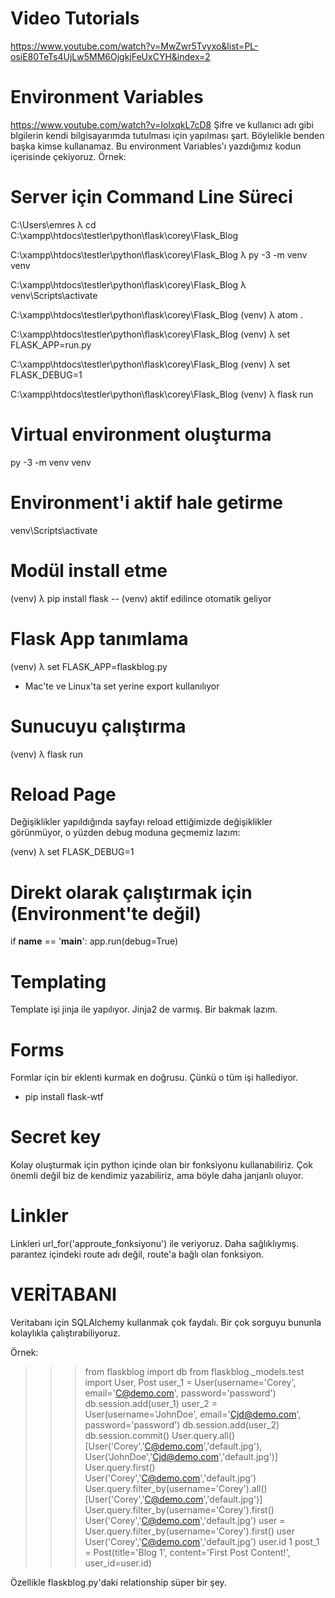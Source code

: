 # Video Tutorials
https://www.youtube.com/watch?v=MwZwr5Tvyxo&list=PL-osiE80TeTs4UjLw5MM6OjgkjFeUxCYH&index=2

# Environment Variables
https://www.youtube.com/watch?v=IolxqkL7cD8
Şifre ve kullanıcı adı gibi blgilerin kendi bilgisayarımda tutulması için yapılması şart.
Böylelikle benden başka kimse kullanamaz. Bu environment Variables'ı yazdığımız kodun içerisinde çekiyoruz.
Örnek:


# Server için Command Line Süreci
C:\Users\emres
λ cd C:\xampp\htdocs\testler\python\flask\corey\Flask_Blog

C:\xampp\htdocs\testler\python\flask\corey\Flask_Blog
λ py -3 -m venv venv

C:\xampp\htdocs\testler\python\flask\corey\Flask_Blog
λ venv\Scripts\activate

C:\xampp\htdocs\testler\python\flask\corey\Flask_Blog
(venv) λ atom .

C:\xampp\htdocs\testler\python\flask\corey\Flask_Blog
(venv) λ set FLASK_APP=run.py

C:\xampp\htdocs\testler\python\flask\corey\Flask_Blog
(venv) λ set FLASK_DEBUG=1

C:\xampp\htdocs\testler\python\flask\corey\Flask_Blog
(venv) λ flask run

# Virtual environment oluşturma
py -3 -m venv venv

# Environment'i aktif hale getirme
venv\Scripts\activate

# Modül install etme
(venv) λ pip install flask -- (venv) aktif edilince otomatik geliyor

# Flask App tanımlama
(venv) λ set FLASK_APP=flaskblog.py
* Mac'te ve Linux'ta set yerine export kullanılıyor

# Sunucuyu çalıştırma
(venv) λ flask run

# Reload Page
Değişiklikler yapıldığında sayfayı reload ettiğimizde değişiklikler görünmüyor, o yüzden debug moduna geçmemiz lazım:

(venv) λ set FLASK_DEBUG=1

# Direkt olarak çalıştırmak için (Environment'te değil)
if __name__ == '__main__':
    app.run(debug=True)

# Templating
Template işi jinja ile yapılıyor. Jinja2 de varmış. Bir bakmak lazım.

# Forms
Formlar için bir eklenti kurmak en doğrusu. Çünkü o tüm işi hallediyor.
- pip install flask-wtf

# Secret key
 Kolay oluşturmak için python içinde olan bir fonksiyonu kullanabiliriz. Çok önemli değil biz de kendimiz yazabiliriz, ama böyle daha janjanlı oluyor.
 <!--

 (venv) λ python
 Python 3.9.5 (tags/v3.9.5:0a7dcbd, May  3 2021, 17:27:52) [MSC v.1928 64 bit (AMD64)] on win32
 Type "help", "copyright", "credits" or "license" for more information.
 >>> import secrets
 >>> secrets.token_hex(16)
 '7bce2ca88c6b82065a42a4ca1bd2ccf6'

  -->

# Linkler
Linkleri url_for('approute_fonksiyonu') ile veriyoruz. Daha sağlıklıymış.
parantez içindeki route adı değil, route'a bağlı olan fonksiyon.

# VERİTABANI
Veritabanı için SQLAlchemy kullanmak çok faydalı. Bir çok sorguyu bununla kolaylıkla çalıştırabiliyoruz.

Örnek:
>>> from flaskblog import db
>>> from flaskblog._models.test import User, Post
>>> user_1 = User(username='Corey', email='C@demo.com', password='password')
>>> db.session.add(user_1)
>>> user_2 = User(username='JohnDoe', email='Cjd@demo.com', password='password')
>>> db.session.add(user_2)
>>> db.session.commit()
>>> User.query.all()
[User('Corey','C@demo.com','default.jpg'), User('JohnDoe','Cjd@demo.com','default.jpg')]
>>> User.query.first()
User('Corey','C@demo.com','default.jpg')
>>> User.query.filter_by(username='Corey').all()
[User('Corey','C@demo.com','default.jpg')]
>>> User.query.filter_by(username='Corey').first()
User('Corey','C@demo.com','default.jpg')
>>> user = User.query.filter_by(username='Corey').first()
>>> user
User('Corey','C@demo.com','default.jpg')
>>> user.id
1
>>> post_1 = Post(title='Blog 1', content='First Post Content!', user_id=user.id)

Özellikle flaskblog.py'daki relationship süper bir şey.
